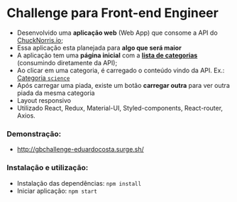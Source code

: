 # Challenge para Front-end Engineer


-   Desenvolvido uma  **aplicação web**  (Web App) que consome a API do  [ChuckNorris.io](https://api.chucknorris.io/);
-   Essa aplicação esta planejada para  **algo que será maior**
-   A aplicação tem uma  **página inicial**  com a  [**lista de categorias**](https://api.chucknorris.io/jokes/categories)  (consumindo diretamente da API);
-   Ao clicar em uma categoria, é carregado o conteúdo vindo da API. Ex.:  [Categoria  `science`](https://api.chucknorris.io/jokes/random?category=science)
-   Após carregar uma piada, existe um botão  **carregar outra**  para ver outra piada da mesma categoria
- Layout responsivo
-  Utilizado React, Redux, Material-UI, Styled-components, React-router, Axios.


### Demonstração:
-  http://gbchallenge-eduardocosta.surge.sh/

### Instalação e utilização:
- Instalação das dependências: ```npm install```
- Iniciar aplicação: ```npm start```